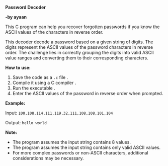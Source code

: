 

**Password Decoder**

**-by ayaan**

This C program can help you recover forgotten passwords if you know the ASCII values of the characters in reverse order.


This decoder  decode a password based on a given string of digits. The digits represent the ASCII values of the password characters in reverse order. The challenge lies in correctly grouping the digits into valid ASCII value ranges and converting them to their corresponding characters.

**How to use:**

1. Save the code as a `.c` file .
2. Compile it using a C compiler .
3. Run the executable .
4. Enter the ASCII values of the password in reverse order when prompted.

**Example:**

Input: `100,108,114,111,119,32,111,108,108,101,104`

Output: `hello world`

**Note:**

* The program assumes the input string contains 8 values.
* The program assumes the input string contains only valid ASCII values.
* For more complex passwords or non-ASCII characters, additional considerations may be necessary.
